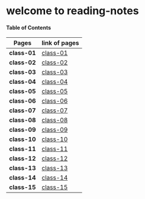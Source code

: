 # welcome to reading-notes


#### Table of Contents


Pages | link of pages
------------ | -------------
**class-01** | [class-01](https://abdallahalkhatatbeh.github.io/reading-notes/class-01.md)
**class-02** | [class-02](https://abdallahalkhatatbeh.github.io/reading-notes/class-02.md)
**class-03** | [class-03](https://abdallahalkhatatbeh.github.io/reading-notes/class-03.md)
**class-04** | [class-04](https://abdallahalkhatatbeh.github.io/reading-notes/class-04.md)
**class-05** | [class-05](https://abdallahalkhatatbeh.github.io/reading-notes/class-05.md)
**class-06** | [class-06](https://abdallahalkhatatbeh.github.io/reading-notes/class-06.md)
**class-07** | [class-07](https://abdallahalkhatatbeh.github.io/reading-notes/class-07.md)
**class-08** | [class-08](https://abdallahalkhatatbeh.github.io/reading-notes/class-08.md)
**class-09** | [class-09](https://abdallahalkhatatbeh.github.io/reading-notes/class-09.md)
**class-10** | [class-10](https://abdallahalkhatatbeh.github.io/reading-notes/class-10.md)
**class-11** | [class-11](https://abdallahalkhatatbeh.github.io/reading-notes/class-11.md)
**class-12** | [class-12](https://abdallahalkhatatbeh.github.io/reading-notes/class-12.md)
**class-13** | [class-13](https://abdallahalkhatatbeh.github.io/reading-notes/class-13.md)
**class-14** | [class-14](https://abdallahalkhatatbeh.github.io/reading-notes/class-14.md)
**class-15** | [class-15](https://abdallahalkhatatbeh.github.io/reading-notes/class-15.md)